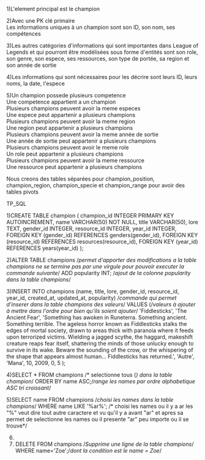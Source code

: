 1)L'element principal est le champion

2)Avec une PK clé primaire  
Les informations uniques à un champion sont son ID, son nom, ses compétences

3)Les autres catégories d'informations qui sont importantes dans League of Legends et qui pourront être modélisées sous forme d'entités sont son role, son genre, son espece, ses ressources, son type de portée, sa region et son année de sortie

4)Les informations qui sont nécessaires pour les décrire sont leurs ID, leurs noms, la date, l'espece

5)Un champion possede plusieurs competence  
Une competence appartient a un champion  
Plusieurs champions peuvent avoir la meme especes  
Une espece peut appartenir a plusieurs champions  
Plusieurs champions peuvent avoir la meme region   
Une region peut appartenir a plusieurs champions  
Plusieurs champions peuvent avoir la meme année de sortie   
Une année de sortie peut appartenir a plusieurs champions  
Plusieurs champions peuvent avoir le meme role   
Un role peut appartenir a plusieurs champions  
Plusieurs champions peuvent avoir la meme ressource   
Une ressource peut appartenir a plusieurs champions  

Nous creons des tables séparées pour champion_position, champion_region, champion_specie et champion_range pour avoir des tables pivots

TP_SQL

1)CREATE TABLE champion (
	champion_id INTEGER PRIMARY KEY AUTOINCREMENT,
	name VARCHAR(50) NOT NULL,
	title VARCHAR(50),
	lore TEXT,
	gender_id INTEGER,
	resource_id INTEGER,
	year_id INTEGER,
	FOREIGN KEY (gender_id) REFERENCES genders(gender_id),
	FOREIGN KEY (resource_id) REFERENCES resources(resource_id),
	FOREIGN KEY (year_id) REFERENCES years(year_id)
);

2)ALTER TABLE champions /*permet d'apporter des modifications a la table champions ne se termine pas par une virgule pour pouvoir executer la commande suivante*/
ADD popularity INT; /*ajout de la colonne popularity dans la table champions*/

3)INSERT INTO champions (name, title, lore, gender_id, resource_id, year_id, created_at, updated_at, popularity) /*commande qui permet d'inserer dans la table champions des valeurs*/
VALUES (/*valeurs à ajouter à mettre dans l'ordre pour bien qu'ils soient ajouter*/
    'Fiddlesticks',
    'The Ancient Fear',
    'Something has awoken in Runeterra. Something ancient. Something terrible. The ageless horror known as Fiddlesticks stalks the edges of mortal society, drawn to areas thick with paranoia where it feeds upon terrorized victims. Wielding a jagged scythe, the haggard, makeshift creature reaps fear itself, shattering the minds of those unlucky enough to survive in its wake. Beware the sounding of the crow, or the whispering of the shape that appears almost human... Fiddlesticks has returned.',
    'Autre',
    'Mana',
    10,
    2009,
    0,
    5
);

4)SELECT * FROM champions /* selectionne tous (*) dans la table champion*/
ORDER BY name ASC;/*range les names par ordre alphabetique ASC tri croissant*/

5)SELECT name FROM champions /*choisi les names dans la table champions*/
WHERE name LIKE '%ar%'; /* choisi les names ou il y a ar les "%" veut dire tout autre caractere et vu qu'il y a avant "ar" et apres sa permet de selectionne les names ou il presente "ar" peu importe ou il se trouve*/

6)
7)  DELETE FROM champions /*Supprime une ligne de la table champions*/
     WHERE name='Zoe';/*dont la condition est le name = Zoe*/
